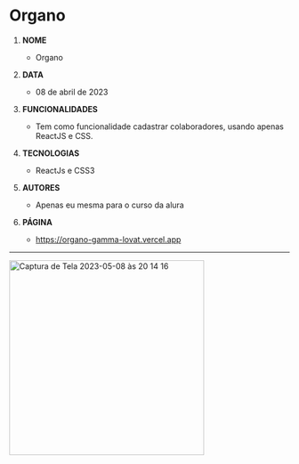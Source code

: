 # Organo 

1. **NOME** 
   - Organo

1. **DATA** 
   - 08 de abril de 2023

1. **FUNCIONALIDADES** 
   - Tem como funcionalidade cadastrar colaboradores, usando apenas ReactJS e CSS. 

1. **TECNOLOGIAS**
   - ReactJs e CSS3

1. **AUTORES**
   - Apenas eu mesma para o curso da alura

1. **PÁGINA**
   - https://organo-gamma-lovat.vercel.app
   
---

<img width="350" alt="Captura de Tela 2023-05-08 às 20 14 16" src="https://user-images.githubusercontent.com/110750885/236957025-824d4734-17ac-4c93-a907-e5e05050564f.png">
